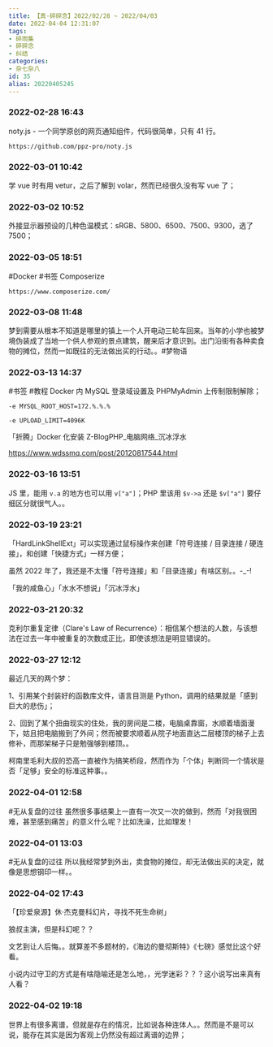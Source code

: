 ```yaml
---
title: 【真·碎碎念】2022/02/28 ~ 2022/04/03
date: 2022-04-04 12:31:07
tags:
- 碎雨集
- 碎碎念
- 纠结
categories:
- 杂七杂八
id: 35
alias: 20220405245
---
```

### 2022-02-28 16:43
noty.js - 一个同学原创的网页通知组件，代码很简单，只有 41 行。

`https://github.com/ppz-pro/noty.js`

<!--more-->

### 2022-03-01 10:42
学 vue 时有用 vetur，之后了解到 volar，然而已经很久没有写 vue 了；

### 2022-03-02 10:52
外接显示器预设的几种色温模式：sRGB、5800、6500、7500、9300，选了 7500；

### 2022-03-05 18:51
\#Docker \#书签 Composerize

`https://www.composerize.com/`

### 2022-03-08 11:48
梦到需要从根本不知道是哪里的镇上一个人开电动三轮车回来。当年的小学也被梦境伪装成了当地一个供人参观的景点建筑，醒来后才意识到。​​出门沿街有各种卖食物的摊位，然而一如既往的无法做出买的行动。。​ \#梦物语

### 2022-03-13 14:37
\#书签 \#教程 Docker 内 MySQL 登录域设置及 PHPMyAdmin 上传制限制解除；

`-e MYSQL_ROOT_HOST=172.%.%.%`

`-e UPLOAD_LIMIT=4096K`

「折腾」Docker 化安装 Z-BlogPHP_电脑网络_沉冰浮水

https://www.wdssmq.com/post/20120817544.html

### 2022-03-16 13:51
JS 里，能用 `v.a` 的地方也可以用 `v["a"]`；PHP 里该用 `$v->a` 还是 `$v["a"]` 要仔细区分就很气人。。

### 2022-03-19 23:21
「HardLinkShellExt」可以实现通过鼠标操作来创建「符号连接 / 目录连接 / 硬连接」，和创建「快捷方式」一样方便；

虽然 2022 年了，我还是不太懂「符号连接」和「目录连接」有啥区别。。-_-!

「我的咸鱼心」「水水不想说」「沉冰浮水」

### 2022-03-21 20:32
克利尔重复定律（Clare's Law of Recurrence）：相信某个想法的人数，与该想法在过去一年中被重复的次数成正比，即使该想法是明显错误的。

### 2022-03-27 12:12
最近几天的两个梦：

1、引用某个封装好的函数库文件，语言目测是 Python，调用的结果就是「感到巨大的悲伤」；

2、回到了某个扭曲现实的住处，我的房间是二楼，电脑桌靠窗，水顺着墙面漫下，姑且把电脑搬到了外间；然而被要求顺着从院子地面直达二层楼顶的梯子上去修补，而那架梯子只是勉强够到楼顶。。

柯南里毛利大叔的恐高一直被作为搞笑桥段，然而作为「个体」判断同一个情状是否「足够」安全的标准这种事。。

### 2022-04-01 12:58
\#无从复盘的过往 虽然很多事结果上一直有一次又一次的做到，然而「对我很困难，甚至感到痛苦」的意义什么呢？比如洗澡，比如理发！

### 2022-04-01 13:03
\#无从复盘的过往 所以我经常梦到外出，卖食物的摊位，却无法做出买的决定，就像是思想钢印一样。。

### 2022-04-02 17:43
「【珍爱泉源】休·杰克曼科幻片，寻找不死生命树」

狼叔主演，但是科幻呢？？

文艺到让人后悔。。就算差不多题材的，《海边的曼彻斯特》《七磅》感觉比这个好看。

小说内过守卫的方式是有啥隐喻还是怎么地，，光学迷彩？？？这小说写出来真有人看？

### 2022-04-02 19:18
世界上有很多离谱，但就是存在的情况，比如说各种连体人。。然而是不是可以说，能存在其实是因为客观上仍然没有超过离谱的边界；
